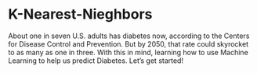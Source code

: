 # K-Nearest-Nieghbors
About one in seven U.S. adults has diabetes now, according to the Centers for Disease Control and Prevention. But by 2050, that rate could skyrocket to as many as one in three. With this in mind, learning how to use Machine Learning to help us predict Diabetes. Let’s get started!
